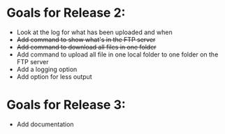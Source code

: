 Goals for Release 2:
====================

* Look at the log for what has been uploaded and when
* ~~Add command to show what's in the FTP server~~
* ~~Add command to download all files in one folder~~
* Add command to upload all file in one local folder to one folder on the FTP server
* Add a logging option
* Add option for less output

Goals for Release 3:
=====================

* Add documentation
